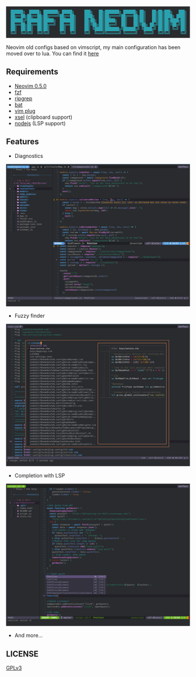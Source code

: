 ![NEOVIM Logo](./utils/media/logo.png)

Neovim old configs based on vimscript, my main configuration has been moved over to lua. You can find it [here](https://github.com/rafamadriz/dotfiles/tree/main/.config/nvim)

## Requirements
* [Neovim 0.5.0](https://github.com/neovim/neovim/releases/tag/nightly)
* [fzf](https://github.com/junegunn/fzf)
* [ripgrep](https://github.com/BurntSushi/ripgrep)
* [bat](https://github.com/sharkdp/bat)
* [vim plug](https://github.com/junegunn/vim-plug)
* [xsel](http://www.kfish.org/software/xsel/) (clipboard support)
* [nodejs](https://nodejs.org/en/download/) (LSP support)

## Features
* Diagnostics

![NEOVIM Demo](./utils/media/demo.png)

* Fuzzy finder

![NEOVIM Demo2](./utils/media/demo2.png)

* Completion with LSP

![NEOVIM Completion](./utils/media/completion.png)

* And more...

## LICENSE
[GPLv3](https://github.com/rafamadriz/nvim-old/blob/master/LICENSE)
